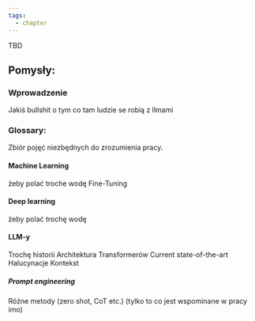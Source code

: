 ```yaml
---
tags:
  - chapter
---
```

TBD
## Pomysły:

### Wprowadzenie
Jakiś bullshit o tym co tam ludzie se robią z llmami
### Glossary:
Zbiór pojęć niezbędnych do zrozumienia pracy.
#### Machine Learning
żeby polać troche wodę
Fine-Tuning
#### Deep learning
żeby polać trochę wodę
#### LLM-y
Trochę historii
Architektura Transformerów
Current state-of-the-art
Halucynacje
Kontekst
##### Prompt engineering
Różne metody (zero shot, CoT etc.) (tylko to co jest wspominane w pracy imo)


